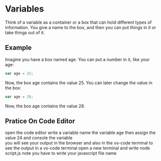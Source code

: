 # Variables

Think of a variable as a container or a box that can hold different types of information. You give a name to the box, and then you can put things in it or take things out of it.

## Example

Imagine you have a box named age. You can put a number in it, like your age:

```javascript
var age = 25;
```

Now, the box age contains the value 25. You can later change the value in the box:

```javascript
var age = 28;
```

Now, the box age contains the value 28.

## Pratice On Code Editor

open the code editor write a variable name the variable age then assign the value 24 and console the variable  
you will see your output in the browser and also in the vs-code terminal to see the output in a vs-code terminal open a new terminal and write node script.js note you have to write your javascript file name
